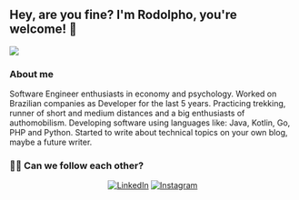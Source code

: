 <h2> Hey, are you fine? I'm Rodolpho, you're welcome! 👋</h2>

![](https://komarev.com/ghpvc/?username=rodolphoess)

<h3> About me </h3>

Software Engineer enthusiasts in economy and psychology.
Worked on Brazilian companies as Developer for the last 5 years.
Practicing trekking, runner of short and medium distances and a big enthusiasts of authomobilism.
Developing software using languages like:
Java, Kotlin, Go, PHP and Python.
Started to write about technical topics on your own blog, maybe a future writer.

<h3> 🤝🏻 Can we follow each other? </h3>

<p align="center">
<a href="https://www.linkedin.com/in/rodolphoerick/"><img alt="LinkedIn" src="https://img.shields.io/badge/LinkedIn-rodolphoerick-blue?style=plastic&logo=linkedin"></a>
<a href="https://www.instagram.com/rodolphoess/"><img alt="Instagram" src="https://img.shields.io/badge/Instagram-rodolphoess-blue?style=plastic&logo=instagram"></a>
</p>
